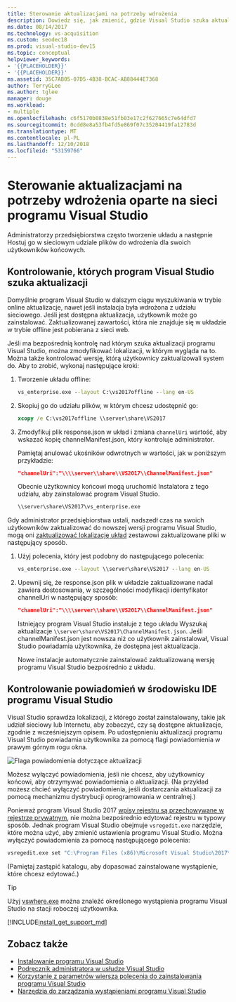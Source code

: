 ```yaml
---
title: Sterowanie aktualizacjami na potrzeby wdrożenia
description: Dowiedz się, jak zmienić, gdzie Visual Studio szuka aktualizacji podczas instalacji z sieci.
ms.date: 08/14/2017
ms.technology: vs-acquisition
ms.custom: seodec18
ms.prod: visual-studio-dev15
ms.topic: conceptual
helpviewer_keywords:
- '{{PLACEHOLDER}}'
- '{{PLACEHOLDER}}'
ms.assetid: 35C7AB05-07D5-4B38-BCAC-AB88444E7368
author: TerryGLee
ms.author: tglee
manager: douge
ms.workload:
- multiple
ms.openlocfilehash: c6f5170b0838e51fb03e17c2f627665c7e64dfd7
ms.sourcegitcommit: 0cdd8e8a53fb4fd5e869f07c35204419fa12783d
ms.translationtype: MT
ms.contentlocale: pl-PL
ms.lasthandoff: 12/10/2018
ms.locfileid: "53159766"
---
```

# <a name="control-updates-to-network-based-visual-studio-deployments"></a>Sterowanie aktualizacjami na potrzeby wdrożenia oparte na sieci programu Visual Studio

Administratorzy przedsiębiorstwa często tworzenie układu a następnie Hostuj go w sieciowym udziale plików do wdrożenia dla swoich użytkowników końcowych.

## <a name="controlling-where-visual-studio-looks-for-updates"></a>Kontrolowanie, których program Visual Studio szuka aktualizacji

Domyślnie program Visual Studio w dalszym ciągu wyszukiwania w trybie online aktualizacje, nawet jeśli instalacja była wdrożona z udziału sieciowego. Jeśli jest dostępna aktualizacja, użytkownik może go zainstalować. Zaktualizowanej zawartości, która nie znajduje się w układzie w trybie offline jest pobierana z sieci web.

Jeśli ma bezpośrednią kontrolę nad którym szuka aktualizacji programu Visual Studio, można zmodyfikować lokalizacji, w którym wygląda na to. Można także kontrolować wersję, którą użytkownicy zaktualizowali system do. Aby to zrobić, wykonaj następujące kroki:

1. Tworzenie układu offline:
   ```cmd
   vs_enterprise.exe --layout C:\vs2017offline --lang en-US
   ```
2. Skopiuj go do udziału plików, w którym chcesz udostępnić go:
   ```cmd
   xcopy /e C:\vs2017offline \\server\share\VS2017
   ```
3. Zmodyfikuj plik response.json w układ i zmiana `channelUri` wartość, aby wskazać kopię channelManifest.json, który kontroluje administrator.

   Pamiętaj anulować ukośników odwrotnych w wartości, jak w poniższym przykładzie:

   ```json
   "channelUri":"\\\\server\\share\\VS2017\\ChannelManifest.json"
   ```

   Obecnie użytkownicy końcowi mogą uruchomić Instalatora z tego udziału, aby zainstalować program Visual Studio.
   ```cmd
   \\server\share\VS2017\vs_enterprise.exe
   ```

Gdy administrator przedsiębiorstwa ustali, nadszedł czas na swoich użytkowników zaktualizować do nowszej wersji programu Visual Studio, mogą oni [zaktualizować lokalizację układ](update-a-network-installation-of-visual-studio.md) zestawowi zaktualizowane pliki w następujący sposób.

1. Użyj polecenia, który jest podobny do następującego polecenia:
   ```cmd
   vs_enterprise.exe --layout \\server\share\VS2017 --lang en-US
   ```
2. Upewnij się, że response.json plik w układzie zaktualizowane nadal zawiera dostosowania, w szczególności modyfikacji identyfikator channelUri w następujący sposób:
   ```json
   "channelUri":"\\\\server\\share\\VS2017\\ChannelManifest.json"
   ```
   Istniejący program Visual Studio instaluje z tego układu Wyszukaj aktualizacje `\\server\share\VS2017\ChannelManifest.json`. Jeśli channelManifest.json jest nowsza niż co użytkownik zainstalował, Visual Studio powiadamia użytkownika, że dostępna jest aktualizacja.

   Nowe instalacje automatycznie zainstalować zaktualizowaną wersję programu Visual Studio bezpośrednio z układu.

## <a name="controlling-notifications-in-the-visual-studio-ide"></a>Kontrolowanie powiadomień w środowisku IDE programu Visual Studio

Visual Studio sprawdza lokalizacji, z którego został zainstalowany, takie jak udział sieciowy lub Internetu, aby zobaczyć, czy są dostępne aktualizacje, zgodnie z wcześniejszym opisem. Po udostępnieniu aktualizacji programu Visual Studio powiadamia użytkownika za pomocą flagi powiadomienia w prawym górnym rogu okna.

 ![Flaga powiadomienia dotyczące aktualizacji](media/notification-flag.png)

Możesz wyłączyć powiadomienia, jeśli nie chcesz, aby użytkownicy końcowi, aby otrzymywać powiadomienia o aktualizacji. (Na przykład możesz chcieć wyłączyć powiadomienia, jeśli dostarczania aktualizacji za pomocą mechanizmu dystrybucji oprogramowania w centralnej.)

Ponieważ program Visual Studio 2017 [wpisy rejestru są przechowywane w rejestrze prywatnym](tools-for-managing-visual-studio-instances.md#editing-the-registry-for-a-visual-studio-instance), nie można bezpośrednio edytować rejestru w typowy sposób. Jednak program Visual Studio obejmuje `vsregedit.exe` narzędzie, które można użyć, aby zmienić ustawienia programu Visual Studio. Można wyłączyć powiadomienia za pomocą następującego polecenia:

```cmd
vsregedit.exe set "C:\Program Files (x86)\Microsoft Visual Studio\2017\Enterprise" HKCU ExtensionManager AutomaticallyCheckForUpdates2Override dword 0
```

(Pamiętaj zastąpić katalogu, aby dopasować zainstalowane wystąpienie, które chcesz edytować.)

> [!TIP]
> Użyj [vswhere.exe](tools-for-managing-visual-studio-instances.md#detecting-existing-visual-studio-instances) można znaleźć określonego wystąpienia programu Visual Studio na stacji roboczej użytkownika.

[!INCLUDE[install_get_support_md](includes/install_get_support_md.md)]

## <a name="see-also"></a>Zobacz także

* [Instalowanie programu Visual Studio](install-visual-studio.md)
* [Podręcznik administratora w usłudze Visual Studio](visual-studio-administrator-guide.md)
* [Korzystanie z parametrów wiersza polecenia do zainstalowania programu Visual Studio](use-command-line-parameters-to-install-visual-studio.md)
* [Narzędzia do zarządzania wystąpieniami programu Visual Studio](tools-for-managing-visual-studio-instances.md)

